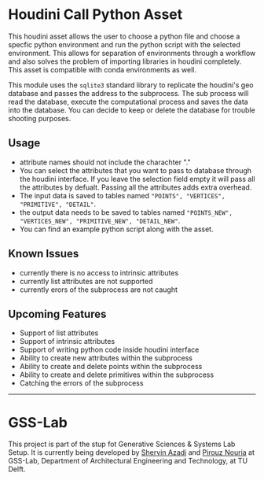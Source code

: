 # Houdini Call Python Asset

This houdini asset allows the user to choose a python file and choose a specfic python environment and run the python script with the selected environment. This allows for separation of environments through a workflow and also solves the problem of importing libraries in houdini completely. This asset is compatible with conda environments as well.

This module uses the `sqlite3` standard library to replicate the houdini's geo database and passes the address to the subprocess. The sub process will read the database, execute the computational process and saves the data into the database. You can decide to keep or delete the database for trouble shooting purposes.

## Usage

- attribute names should not include the charachter "\."
- You can select the attributes that you want to pass to database through the houdini interface. If you leave the selection field empty it will pass all the attributes by defualt. Passing all the attributes adds extra overhead.
- The input data is saved to tables named `"POINTS", "VERTICES", "PRIMITIVE", "DETAIL"`.
- the output data needs to be saved to tables named `"POINTS_NEW", "VERTICES_NEW", "PRIMITIVE_NEW", "DETAIL_NEW"`.
- You can find an example python script along with the asset.

## Known Issues

- currently there is no access to intrinsic attributes
- currently list attributes are not supported
- currently erors of the subprocess are not caught

## Upcoming Features

- Support of list attributes
- Support of intrinsic attributes
- Support of writing python code inside houdini interface
- Ability to create new attributes within the subprocess
- Ability to create and delete points within the subprocess
- Ability to create and delete primitives within the subprocess
- Catching the errors of the subprocess

---

# GSS-Lab

This project is part of the stup fot Generative Sciences & Systems Lab Setup. It is currently being developed by [Shervin Azadi](https://github.com/shervinazadi) and [Pirouz Nouria](https://github.com/Pirouz-Nourian) at GSS-Lab, Department of Architectural Engineering and Technology, at TU Delft.
